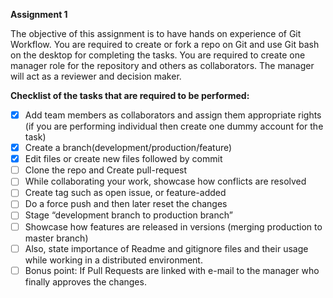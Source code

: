 **Assignment 1**

The objective of this assignment is to have hands on experience of Git Workflow. You are required to create or fork a repo on Git and use Git bash on the desktop for completing the tasks. You are required to create one manager role for the repository and others as collaborators. The manager will act as a reviewer and decision maker.

**Checklist of the tasks that are required to be performed:**

- [x] Add team members as collaborators and assign them appropriate rights (if you are performing individual then create one dummy account for the task)
- [x] Create a branch(development/production/feature)
- [x] Edit files or create new files followed by commit
- [ ] Clone the repo and Create pull-request
- [ ] While collaborating your work, showcase how conflicts are resolved
- [ ] Create tag such as open issue, or feature-added
- [ ] Do a force push and then later reset the changes
- [ ] Stage “development branch to production branch”
- [ ] Showcase how features are released in versions (merging production to master branch)
- [ ] Also, state importance of Readme and gitignore files and their usage while working in a distributed environment.
- [ ] Bonus point: If Pull Requests are linked with e-mail to the manager who finally approves the changes.
